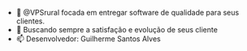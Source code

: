 - 🌱 @VPSrural focada em entregar software de qualidade para seus clientes.
- 💞️ Buscando sempre a satisfação e evolução de seus cliente 
- 📫 Desenvolvedor: Guilherme Santos Alves
